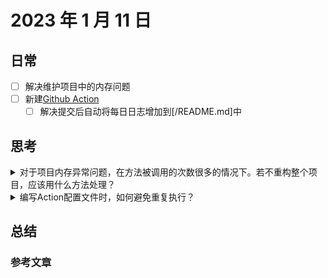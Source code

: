# 2023 年 1 月 11 日

## 日常

- [ ] 解决维护项目中的内存问题
- [ ] 新建[Github Action](https://github.com/features/actions)
  - [ ] 解决提交后自动将每日日志增加到[/README.md]中

## 思考

<details>
<summary>对于项目内存异常问题，在方法被调用的次数很多的情况下。若不重构整个项目，应该用什么方法处理？</summary>

</details>

<details>
<summary>编写Action配置文件时，如何避免重复执行？</summary>

</details>

## 总结

### 参考文章
